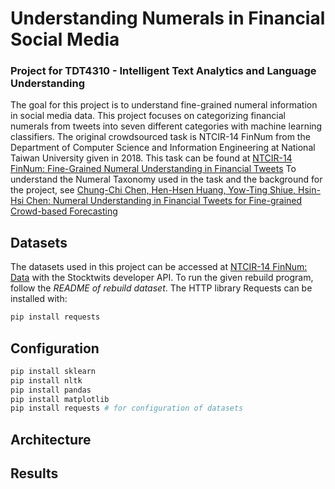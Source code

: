 # Understanding Numerals in Financial Social Media
### Project for TDT4310 - Intelligent Text Analytics and Language Understanding

The goal for this project is to understand fine-grained numeral information in social media data. This project focuses on categorizing financial numerals from tweets into seven different categories with machine learning classifiers. The original crowdsourced task is NTCIR-14 FinNum from the Department of Computer Science and Information Engineering at National Taiwan University given in 2018. This task can be found at [NTCIR-14 FinNum: Fine-Grained Numeral Understanding in Financial Tweets](https://sites.google.com/nlg.csie.ntu.edu.tw/finnum)
To understand the Numeral Taxonomy used in the task and the background for the project, see [Chung-Chi Chen, Hen-Hsen Huang, Yow-Ting Shiue, Hsin-Hsi Chen: Numeral Understanding in Financial Tweets for Fine-grained Crowd-based Forecasting](http://nlg.csie.ntu.edu.tw/~cjchen/papers/Numeral_Understanding_WI.pdf) 


## Datasets

The datasets used in this project can be accessed at [NTCIR-14 FinNum: Data](https://sites.google.com/nlg.csie.ntu.edu.tw/finnum/data) with the Stocktwits developer API.
To run the given rebuild program, follow the _README of rebuild dataset_. The HTTP library Requests can be installed with:

```python
pip install requests 
```

## Configuration

```python
pip install sklearn
pip install nltk
pip install pandas
pip install matplotlib
pip install requests # for configuration of datasets 
```

## Architecture 


## Results

